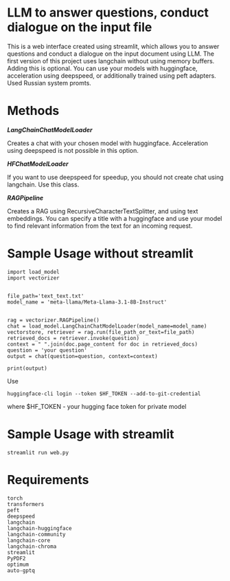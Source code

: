 
# LLM to answer questions, conduct dialogue on the input file


This is a web interface created using streamlit, which allows you to answer questions and conduct a dialogue on the input document using LLM. The first version of this project uses langchain without using memory buffers. Adding this is optional.
You can use your models with huggingface, acceleration using deepspeed, or additionally trained using peft adapters.
Used Russian system promts.

# Methods
***LangChainChatModelLoader***

Creates a chat with your chosen model with huggingface. Acceleration using deepspeed is not possible in this option.

***HFChatModelLoader***

If you want to use deepspeed for speedup, you should not create chat using langchain.
Use this class.

***RAGPipeline***

Creates a RAG using RecursiveCharacterTextSplitter, and using text embeddings. You can specify a title with a huggingface and use your model to find relevant information from the text for an incoming request.

# Sample Usage without streamlit
```
import load_model
import vectorizer


file_path='text_text.txt'
model_name = 'meta-llama/Meta-Llama-3.1-8B-Instruct'


rag = vectorizer.RAGPipeline()
chat = load_model.LangChainChatModelLoader(model_name=model_name)
vectorstore, retriever = rag.run(file_path_or_text=file_path)
retrieved_docs = retriever.invoke(question)
context = " ".join(doc.page_content for doc in retrieved_docs)
question = 'your question'
output = chat(question=question, context=context)

print(output)

```

Use 

```huggingface-cli login --token $HF_TOKEN --add-to-git-credential```

where $HF_TOKEN - your hugging face token for private model


# Sample Usage with streamlit
``` streamlit run web.py ```


# Requirements
```
torch
transformers
peft
deepspeed
langchain
langchain-huggingface
langchain-community 
langchain-core
langchain-chroma
streamlit
PyPDF2
optimum
auto-gptq
```
